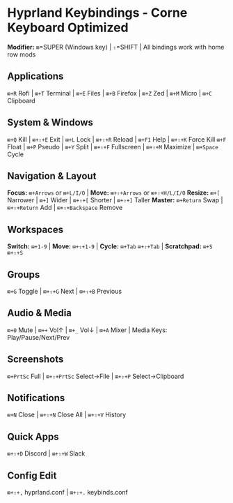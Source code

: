# Hyprland Keybindings - Corne Keyboard Optimized
**Modifier:** `⊞`=SUPER (Windows key) | `⇧`=SHIFT | All bindings work with home row mods

## Applications
`⊞+R` Rofi | `⊞+T` Terminal | `⊞+E` Files | `⊞+B` Firefox | `⊞+Z` Zed | `⊞+M` Micro | `⊞+C` Clipboard

## System & Windows
`⊞+Q` Kill | `⊞+⇧+E` Exit | `⊞+L` Lock | `⊞+⇧+R` Reload | `⊞+F1` Help | `⊞+⇧+K` Force Kill
`⊞+F` Float | `⊞+P` Pseudo | `⊞+Y` Split | `⊞+⇧+F` Fullscreen | `⊞+⇧+M` Maximize | `⊞+Space` Cycle

## Navigation & Layout
**Focus:** `⊞+Arrows` or `⊞+L/I/O` | **Move:** `⊞+⇧+Arrows` or `⊞+⇧+H/L/I/O`
**Resize:** `⊞+[` Narrower | `⊞+]` Wider | `⊞+⇧+[` Shorter | `⊞+⇧+]` Taller
**Master:** `⊞+Return` Swap | `⊞+⇧+Return` Add | `⊞+⇧+Backspace` Remove

## Workspaces
**Switch:** `⊞+1-9` | **Move:** `⊞+⇧+1-9` | **Cycle:** `⊞+Tab` `⊞+⇧+Tab` | **Scratchpad:** `⊞+S` `⊞+⇧+S`

## Groups
`⊞+G` Toggle | `⊞+⇧+G` Next | `⊞+⇧+B` Previous

## Audio & Media
`⊞+0` Mute | `⊞++` Vol↑ | `⊞+_` Vol↓ | `⊞+A` Mixer | Media Keys: Play/Pause/Next/Prev

## Screenshots
`⊞+PrtSc` Full | `⊞+⇧+PrtSc` Select→File | `⊞+⇧+P` Select→Clipboard

## Notifications
`⊞+N` Close | `⊞+⇧+N` Close All | `⊞+⇧+V` History

## Quick Apps
`⊞+⇧+D` Discord | `⊞+⇧+W` Slack

## Config Edit
`⊞+⇧+,` hyprland.conf | `⊞+⇧+.` keybinds.conf
